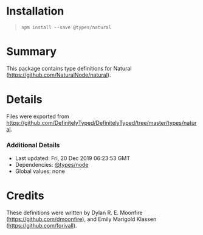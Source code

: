 # Installation
> `npm install --save @types/natural`

# Summary
This package contains type definitions for Natural (https://github.com/NaturalNode/natural).

# Details
Files were exported from https://github.com/DefinitelyTyped/DefinitelyTyped/tree/master/types/natural.

### Additional Details
 * Last updated: Fri, 20 Dec 2019 06:23:53 GMT
 * Dependencies: [@types/node](https://npmjs.com/package/@types/node)
 * Global values: none

# Credits
These definitions were written by Dylan R. E. Moonfire (https://github.com/dmoonfire), and Emily Marigold Klassen (https://github.com/forivall).
